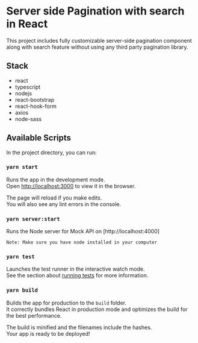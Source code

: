 # Server side Pagination with search in React

This project includes fully customizable server-side pagination component along with search feature without using any third party pagination library.

## Stack
- react
- typescript
- nodejs
- react-bootstrap
- react-hook-form
- axios
- node-sass

## Available Scripts

In the project directory, you can run:

### `yarn start`

Runs the app in the development mode.\
Open [http://localhost:3000](http://localhost:3000) to view it in the browser.

The page will reload if you make edits.\
You will also see any lint errors in the console.

### `yarn server:start`

Runs the Node server for Mock API on [http://localhost:4000]

`Note: Make sure you have node installed in your computer`

### `yarn test`

Launches the test runner in the interactive watch mode.\
See the section about [running tests](https://facebook.github.io/create-react-app/docs/running-tests) for more information.

### `yarn build`

Builds the app for production to the `build` folder.\
It correctly bundles React in production mode and optimizes the build for the best performance.

The build is minified and the filenames include the hashes.\
Your app is ready to be deployed!
